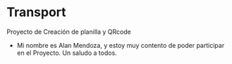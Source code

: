 # Transport
Proyecto de Creación de planilla y QRcode
- Mi nombre es Alan Mendoza, y estoy muy contento de poder participar en el Proyecto. Un saludo a todos.